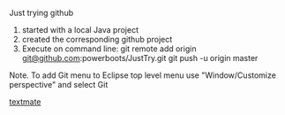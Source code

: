Just trying github
1) started with a local Java project
2) created the corresponding github project
3) Execute on command line:
    git remote add origin git@github.com:powerboots/JustTry.git 
    git push -u origin master
    
Note. To add Git menu to Eclipse top level menu use "Window/Customize perspective" and select Git

[textmate](https://raw.github.com/jtmkrueger/textmate/master/screenshot.png)